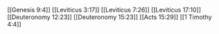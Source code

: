 [[Genesis 9:4]]
[[Leviticus 3:17]]
[[Leviticus 7:26]]
[[Leviticus 17:10]]
[[Deuteronomy 12:23]]
[[Deuteronomy 15:23]]
[[Acts 15:29]]
[[1 Timothy 4:4]]
